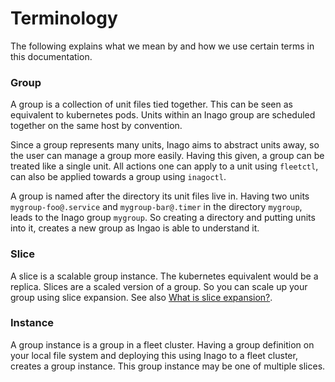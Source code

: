 # Terminology

The following explains what we mean by and how we use certain terms in this documentation.

### Group
A group is a collection of unit files tied together. This can be seen as
equivalent to kubernetes pods. Units within an Inago group are scheduled
together on the same host by convention.

Since a group represents many units, Inago aims to abstract units away, so
the user can manage a group more easily. Having this given, a group can be
treated like a single unit. All actions one can apply to a unit using
`fleetctl`, can also be applied towards a group using `inagoctl`.

A group is named after the directory its unit files live in. Having two units
`mygroup-foo@.service` and `mygroup-bar@.timer` in the directory `mygroup`,
leads to the Inago group `mygroup`. So creating a directory and putting units
into it, creates a new group as Ingao is able to understand it.

### Slice
A slice is a scalable group instance. The kubernetes equivalent would be a
replica. Slices are a scaled version of a group. So you can scale up your group
using slice expansion. See also [What is slice expansion?](slice_expansion.md).

### Instance
A group instance is a group in a fleet cluster. Having a group definition on
your local file system and deploying this using Inago to a fleet cluster,
creates a group instance. This group instance may be one of multiple slices.
